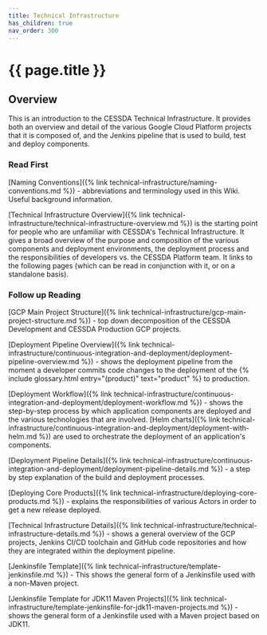 ```yaml
---
title: Technical Infrastructure
has_children: true
nav_order: 300
---
```


# {{ page.title }}

## Overview

This is an introduction to the CESSDA Technical Infrastructure.
It provides both an overview and detail of the various Google Cloud Platform projects that it is composed of,
and the Jenkins pipeline that is used to build, test and deploy components.

### Read First

[Naming Conventions]({% link technical-infrastructure/naming-conventions.md %}) - abbreviations and terminology used in this Wiki.
Useful background information.

[Technical Infrastructure Overview]({% link technical-infrastructure/technical-infrastructure-overview.md %})
is the starting point for people who are unfamiliar with CESSDA's Technical Infrastructure.
It gives a broad overview of the purpose and composition of the various components and deployment environments,
the deployment process and the responsibilities of developers vs. the CESSDA Platform team.
It links to the following pages (which can be read in conjunction with it, or on a standalone basis).

### Follow up Reading

[GCP Main Project Structure]({% link technical-infrastructure/gcp-main-project-structure.md %}) - top down
decomposition of the CESSDA Development and CESSDA Production GCP projects.

[Deployment Pipeline Overview]({% link technical-infrastructure/continuous-integration-and-deployment/deployment-pipeline-overview.md %}) -
shows the deployment pipeline from the moment a developer commits code changes to the deployment of the
{% include glossary.html entry="(product)" text="product" %} to production.

[Deployment Workflow]({% link technical-infrastructure/continuous-integration-and-deployment/deployment-workflow.md %}) -
shows the step-by-step process by which application components are deployed and the various technologies that are involved.
[Helm charts]({% link technical-infrastructure/continuous-integration-and-deployment/deployment-with-helm.md %})
are used to orchestrate the deployment of an application's components.

[Deployment Pipeline Details]({% link technical-infrastructure/continuous-integration-and-deployment/deployment-pipeline-details.md %}) -
a step by step explanation of the build and deployment processes.

[Deploying Core Products]({% link technical-infrastructure/deploying-core-products.md %}) - explains the responsibilities of various
Actors in order to get a new release deployed.

[Technical Infrastructure Details]({% link technical-infrastructure/technical-infrastructure-details.md %}) - shows a general overview
of the GCP projects, Jenkins CI/CD toolchain and GitHub code repositories and how they are
integrated within the deployment pipeline.

[Jenkinsfile Template]({% link technical-infrastructure/template-jenkinsfile.md %}) - This shows the general form of a Jenkinsfile used
with a non-Maven project.

[Jenkinsfile Template for JDK11 Maven Projects]({% link technical-infrastructure/template-jenkinsfile-for-jdk11-maven-projects.md %}) -
shows the general form of a Jenkinsfile used with a Maven project based on JDK11.
